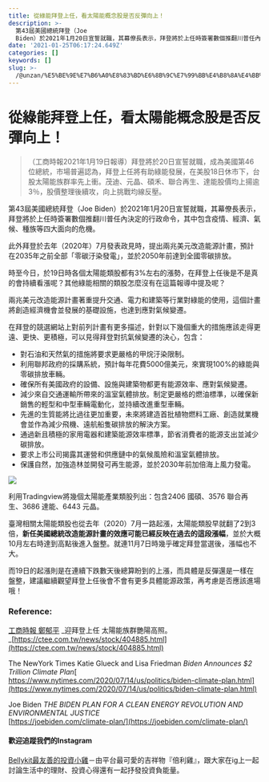 ```yaml
---
title: 從綠能拜登上任，看太陽能概念股是否反彈向上！
description: >-
  第43屆美國總統拜登（Joe
  Biden）於2021年1月20日宣誓就職，其幕僚長表示，拜登將於上任時簽署數個推翻川普任內決定的行政命令，其中包含疫情、經濟、氣候、種族等四大面向的危機。
date: '2021-01-25T06:17:24.649Z'
categories: []
keywords: []
slug: >-
  /@unzan/%E5%BE%9E%E7%B6%A0%E8%83%BD%E6%8B%9C%E7%99%BB%E4%B8%8A%E4%BB%BB-%E7%9C%8B%E5%A4%AA%E9%99%BD%E8%83%BD%E6%A6%82%E5%BF%B5%E8%82%A1%E6%98%AF%E5%90%A6%E5%8F%8D%E5%BD%88%E5%90%91%E4%B8%8A-29ee1e2b526e
---
```

# 從綠能拜登上任，看太陽能概念股是否反彈向上！
> （工商時報2021年1月19日報導）拜登將於20日宣誓就職，成為美國第46位總統，市場普遍認為，拜登上任將有助綠能發展，在美股18日休市下，台股太陽能族群率先上衝。茂迪、元晶、碩禾、聯合再生、達能股價均上揚逾3％，股價整理後續攻，向上挑戰均線反壓。

第43屆美國總統拜登（Joe Biden）於2021年1月20日宣誓就職，其幕僚長表示，拜登將於上任時簽署數個推翻川普任內決定的行政命令，其中包含疫情、經濟、氣候、種族等四大面向的危機。

此外拜登於去年（2020年）7月發表政見時，提出兩兆美元改造能源計畫，預計在2035年之前全部「零碳汙染發電」，並於2050年前達到全國零碳排放。

時至今日，於19日時各個太陽能類股都有3%左右的漲勢，在拜登上任後是不是真的會持續看漲呢？其他綠能相關的類股怎麼沒有在這篇報導中提及呢？

兩兆美元改造能源計畫著重提升交通、電力和建築等行業對綠能的使用，這個計畫將創造經濟機會並發展的基礎設施，也達到應對氣候變遷。

在拜登的競選網站上對前列計畫有更多描述，針對以下幾個重大的措施應該走得更遠、更快、更積極，可以見得拜登對抗氣候變遷的決心，包含：

*   對石油和天然氣的措施將要求更嚴格的甲烷汙染限制。
*   利用聯邦政府的採購系統，預計每年花費5000億美元，來實現100%的綠能與零碳排放車輛。
*   確保所有美國政府的設備、設施與建築物都更有能源效率、應對氣候變遷。
*   減少來自交通運輸所帶來的溫室氣體排放。制定更嚴格的燃油標準，以確保新銷售的輕型和中型車輛電動化，並持續改進重型車輛。
*   先進的生質能將比過往更加重要，未來將建造首批植物燃料工廠、創造就業機會並作為減少飛機、遠航船隻碳排放的解決方案。
*   通過新且積極的家用電器和建築能源效率標準，節省消費者的能源支出並減少碳排放。
*   要求上市公司揭露其運營和供應鏈中的氣候風險和溫室氣體排放。
*   保護自然，加強造林並開發可再生能源，並於2030年前加倍海上風力發電。

![](https://cdn-images-1.medium.com/max/800/1*ZQrqzM_iISyNaPKHIyOSpA.png)

利用Tradingview將幾個太陽能產業類股列出：包含2406 國碩、3576 聯合再生、3686 達能、6443 元晶。

臺灣相關太陽能類股也從去年（2020）7月一路起漲，太陽能類股早就翻了2到3倍，**新任美國總統改造能源計畫的效應可能已經反映在過去的這段漲幅**，並於大概10月左右時達到高點後進入盤整。就連11月7日時幾乎確定拜登當選後，漲幅也不大。

而19日的起漲則是在連續下跌數天後總算盼到的上漲，而具體是反彈還是一樣在盤整，建議繼續觀望拜登上任後會不會有更多具體能源政策，再考慮是否應該進場哦！

### Reference:

[工商時報 鄭郁平](https://ctee.com.tw/author/summer-cheng "Posts by 工商時報 鄭郁平") _迎拜登上任 太陽能族群艷陽高照。  
_[https://ctee.com.tw/news/stock/404885.html](https://ctee.com.tw/news/stock/404885.html)

The NewYork Times Katie Glueck and Lisa Friedman _Biden Announces $2 Trillion Climate Plan_[  
https://www.nytimes.com/2020/07/14/us/politics/biden-climate-plan.html](https://www.nytimes.com/2020/07/14/us/politics/biden-climate-plan.html)

Joe Biden _THE BIDEN PLAN FOR A CLEAN ENERGY REVOLUTION AND ENVIRONMENTAL JUSTICE_  
[https://joebiden.com/climate-plan/](https://joebiden.com/climate-plan/)

#### 歡迎追蹤我們的Instagram

[Bellykit最友善的投資小雞](https://www.instagram.com/bellykit_investment/)－由平台最可愛的吉祥物『倍利雞』，跟大家在ig上一起討論生活中的理財、投資心得還有一起抒發投資負能量。